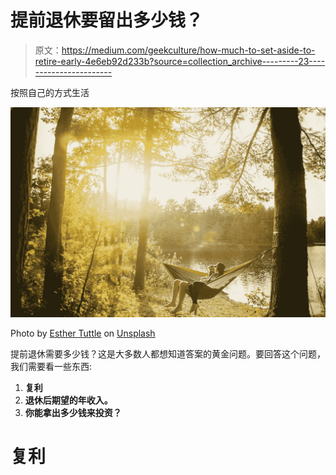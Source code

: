 # 提前退休要留出多少钱？

> 原文：<https://medium.com/geekculture/how-much-to-set-aside-to-retire-early-4e6eb92d233b?source=collection_archive---------23----------------------->

按照自己的方式生活

![](img/7c074620975ed30111a0e3a1075ff990.png)

Photo by [Esther Tuttle](https://unsplash.com/@entradaphotography?utm_source=unsplash&utm_medium=referral&utm_content=creditCopyText) on [Unsplash](https://unsplash.com/s/photos/relaxing?utm_source=unsplash&utm_medium=referral&utm_content=creditCopyText)

提前退休需要多少钱？这是大多数人都想知道答案的黄金问题。要回答这个问题，我们需要看一些东西:

1.  **复利**
2.  **退休后期望的年收入。**
3.  **你能拿出多少钱来投资？**

# 复利